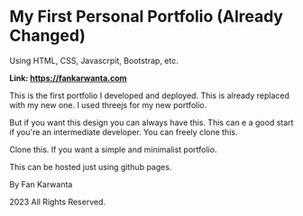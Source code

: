 # My First Personal Portfolio (Already Changed)

Using HTML, CSS, Javascrpit, Bootstrap, etc.

**Link: https://fankarwanta.com**

This is the first portfolio I developed and deployed.
This is already replaced with my new one.
I used threejs for my new portfolio.

But if you want this design you can always have this.
This can e a good start if you're an intermediate developer.
You can freely clone this.

Clone this. If you want a simple and minimalist portfolio.

This can be hosted just using github pages.

By Fan Karwanta

2023 All Rights Reserved.

